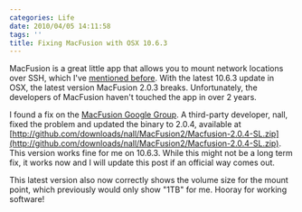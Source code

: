 ```yaml
---
categories: Life
date: 2010/04/05 14:11:58
tags: ''
title: Fixing MacFusion with OSX 10.6.3
---
```

MacFusion is a great little app that allows you to mount network locations over SSH, which I've [mentioned before](http://asktherelic.com/2009/07/17/edit-locally-run-remotely-via-macfuse/). With the latest 10.6.3 update in OSX, the latest version MacFusion 2.0.3 breaks. Unfortunately, the developers of MacFusion haven't touched the app in over 2 years.

I found a fix on the [MacFusion Google Group](http://groups.google.com/group/macfuse/browse_thread/thread/3c611784177843f0 "MacFusion google groups"). A third-party developer, nall, fixed the problem and updated the binary to 2.0.4, available at [http://github.com/downloads/nall/MacFusion2/Macfusion-2.0.4-SL.zip](http://github.com/downloads/nall/MacFusion2/Macfusion-2.0.4-SL.zip). This version works fine for me on 10.6.3. While this might not be a long term fix, it works now and I will update this post if an official way comes out.

This latest version also now correctly shows the volume size for the mount point, which previously would only show "1TB" for me. Hooray for working software!
